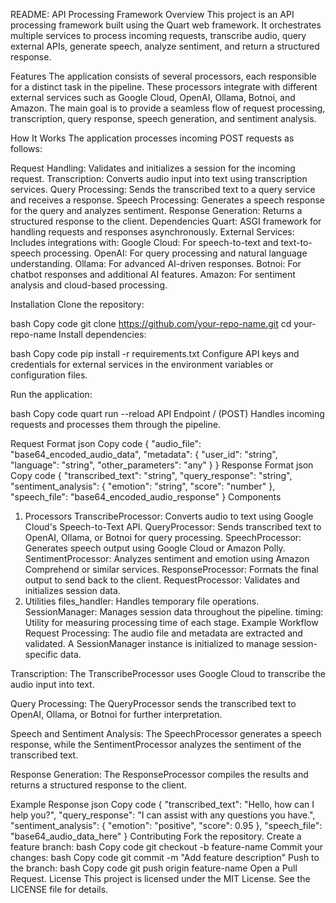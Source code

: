 README: API Processing Framework
Overview
This project is an API processing framework built using the Quart web framework. It orchestrates multiple services to process incoming requests, transcribe audio, query external APIs, generate speech, analyze sentiment, and return a structured response.

Features
The application consists of several processors, each responsible for a distinct task in the pipeline. These processors integrate with different external services such as Google Cloud, OpenAI, Ollama, Botnoi, and Amazon. The main goal is to provide a seamless flow of request processing, transcription, query response, speech generation, and sentiment analysis.

How It Works
The application processes incoming POST requests as follows:

Request Handling: Validates and initializes a session for the incoming request.
Transcription: Converts audio input into text using transcription services.
Query Processing: Sends the transcribed text to a query service and receives a response.
Speech Processing: Generates a speech response for the query and analyzes sentiment.
Response Generation: Returns a structured response to the client.
Dependencies
Quart: ASGI framework for handling requests and responses asynchronously.
External Services: Includes integrations with:
Google Cloud: For speech-to-text and text-to-speech processing.
OpenAI: For query processing and natural language understanding.
Ollama: For advanced AI-driven responses.
Botnoi: For chatbot responses and additional AI features.
Amazon: For sentiment analysis and cloud-based processing.


Installation
Clone the repository:

bash
Copy code
git clone https://github.com/your-repo-name.git
cd your-repo-name
Install dependencies:

bash
Copy code
pip install -r requirements.txt
Configure API keys and credentials for external services in the environment variables or configuration files.

Run the application:

bash
Copy code
quart run --reload
API Endpoint
/ (POST)
Handles incoming requests and processes them through the pipeline.

Request Format
json
Copy code
{
  "audio_file": "base64_encoded_audio_data",
  "metadata": {
    "user_id": "string",
    "language": "string",
    "other_parameters": "any"
  }
}
Response Format
json
Copy code
{
  "transcribed_text": "string",
  "query_response": "string",
  "sentiment_analysis": {
    "emotion": "string",
    "score": "number"
  },
  "speech_file": "base64_encoded_audio_response"
}
Components
1. Processors
TranscribeProcessor: Converts audio to text using Google Cloud's Speech-to-Text API.
QueryProcessor: Sends transcribed text to OpenAI, Ollama, or Botnoi for query processing.
SpeechProcessor: Generates speech output using Google Cloud or Amazon Polly.
SentimentProcessor: Analyzes sentiment and emotion using Amazon Comprehend or similar services.
ResponseProcessor: Formats the final output to send back to the client.
RequestProcessor: Validates and initializes session data.
2. Utilities
files_handler: Handles temporary file operations.
SessionManager: Manages session data throughout the pipeline.
timing: Utility for measuring processing time of each stage.
Example Workflow
Request Processing:
The audio file and metadata are extracted and validated. A SessionManager instance is initialized to manage session-specific data.

Transcription:
The TranscribeProcessor uses Google Cloud to transcribe the audio input into text.

Query Processing:
The QueryProcessor sends the transcribed text to OpenAI, Ollama, or Botnoi for further interpretation.

Speech and Sentiment Analysis:
The SpeechProcessor generates a speech response, while the SentimentProcessor analyzes the sentiment of the transcribed text.

Response Generation:
The ResponseProcessor compiles the results and returns a structured response to the client.

Example Response
json
Copy code
{
  "transcribed_text": "Hello, how can I help you?",
  "query_response": "I can assist with any questions you have.",
  "sentiment_analysis": {
    "emotion": "positive",
    "score": 0.95
  },
  "speech_file": "base64_audio_data_here"
}
Contributing
Fork the repository.
Create a feature branch:
bash
Copy code
git checkout -b feature-name
Commit your changes:
bash
Copy code
git commit -m "Add feature description"
Push to the branch:
bash
Copy code
git push origin feature-name
Open a Pull Request.
License
This project is licensed under the MIT License. See the LICENSE file for details.
